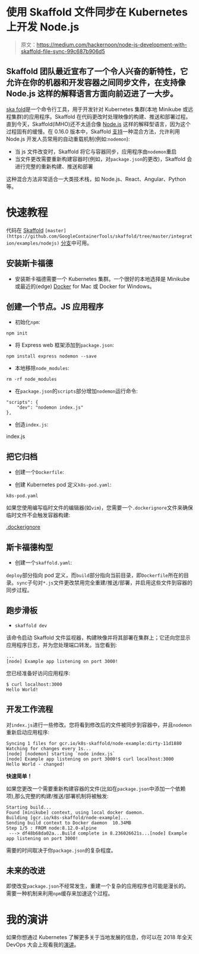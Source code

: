 # 使用 Skaffold 文件同步在 Kubernetes 上开发 Node.js

> 原文：<https://medium.com/hackernoon/node-js-development-with-skaffold-file-sync-99c687b906d5>

## Skaffold 团队最近宣布了一个令人兴奋的新特性，它允许在你的机器和开发容器之间同步文件，在支持像 Node.js 这样的解释语言方面向前迈进了一大步。

[ska fold](https://github.com/GoogleContainerTools/skaffold)是一个命令行工具，用于开发针对 Kubernetes 集群(本地 Minikube 或远程集群)的应用程序。Skaffold 在代码更改时处理映像的构建、推送和部署过程。直到今天，Skaffold(IMHO)还不太适合像 [Node.js](https://hackernoon.com/tagged/nodejs) 这样的解释型语言，因为这个过程固有的缓慢。在 0.16.0 版本中，Skaffold [支持](https://matt-rickard.com/fast-kubernetes-development/)一种混合方法，允许利用 Node.js 开发人员常用的自动重载机制(例如:`nodemon`):

*   当 js 文件改变时，Skaffold 将它与容器同步，应用程序由`nodemon`重启
*   当文件更改需要重新构建容器时(例如，对`package.json`的更改)，Skaffold 会进行完整的重新构建、推送和部署

这种混合方法非常适合一大类技术栈，如 Node.js、React、Angular、Python 等。

# 快速教程

代码在 [Skaffold](https://github.com/GoogleContainerTools/skaffold/tree/master/integration/examples/nodejs) `[master](https://github.com/GoogleContainerTools/skaffold/tree/master/integration/examples/nodejs)` [分支](https://github.com/GoogleContainerTools/skaffold/tree/master/integration/examples/nodejs)中可用。

## 安装斯卡福德

*   安装斯卡福德需要一个 Kubernetes 集群。一个很好的本地选择是 Minikube 或最近的(edge) [Docker](https://hackernoon.com/tagged/docker) for Mac 或 Docker for Windows。

## 创建一个节点。JS 应用程序

*   初始化`npm`:

```
npm init
```

*   将 Express web 框架添加到`package.json`:

```
npm install express nodemon --save
```

*   本地移除`node_modules`:

```
rm -rf node_modules
```

*   在`package.json`的`scripts`部分增加`nodemon`运行命令:

```
"scripts": {
    "dev": "nodemon index.js"
},
```

*   创造`index.js`:

index.js

## 把它归档

*   创建一个`Dockerfile`:

*   创建 Kubernetes pod 定义`k8s-pod.yaml`:

`k8s-pod.yaml`

如果您使用编写临时文件的编辑器(如`vim`)，您需要一个`.dockerignore`文件来确保临时文件不会触发容器构建:

[.dockerignore](https://gist.github.com/mfornasa/82ece60500ef30e4b17849ed7cff08c3#file-dockerignore)

## 斯卡福德构型

*   创建一个`skaffold.yaml`:

`deploy`部分指向 pod 定义，而`build`部分指向当前目录，即`Dockerfile`所在的目录。`sync`子句对`*.js`文件更改禁用完全重建/推送/部署，并启用这些文件到容器的同步过程。

## 跑步滑板

*   `skaffold dev`

该命令启动 Skaffold 文件监视器，构建映像并将其部署在集群上；它还向您显示应用程序日志，并为您处理端口转发。当您看到:

```
...
[node] Example app listening on port 3000!
```

您已经准备好访问应用程序:

```
$ curl localhost:3000
Hello World!
```

## 开发工作流程

对`index.js`进行一些修改。您将看到修改后的文件被同步到容器中，并且`nodemon`重新启动应用程序:

```
Syncing 1 files for gcr.io/k8s-skaffold/node-example:dirty-11d1880
Watching for changes every 1s...
[node] [nodemon] starting `node index.js`
[node] Example app listening on port 3000!$ curl localhost:3000
Hello World - changed!
```

**快速简单！**

如果您更改一个需要重新构建容器的文件(比如在`package.json`中添加一个依赖项),那么完整的构建/推送/部署机制将被触发:

```
Starting build...
Found [minikube] context, using local docker daemon.
Building [gcr.io/k8s-skaffold/node-example]...
Sending build context to Docker daemon  10.34MB
Step 1/5 : FROM node:8.12.0-alpine
 ---> df48b68da02a...Build complete in 8.236026621s...[node] Example app listening on port 3000!
```

需要的时间取决于你`package.json`的复杂程度。

## 未来的改进

即使改变`package.json`不经常发生，重建一个复杂的应用程序也可能是漫长的。需要一种机制来利用`npm`缓存来加速这个过程。

# 我的演讲

如果你想通过 Kubernetes 了解更多关于当地发展的信息，你可以在 2018 年全天 DevOps 大会上观看我的[演讲](https://m.fornasa.it/talk/alldaydevops2018/)。